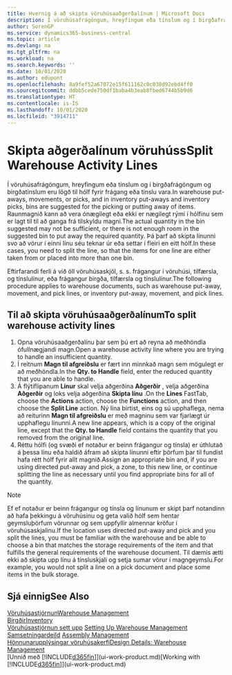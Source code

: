 ```yaml
---
title: Hvernig á að skipta vöruhúsaaðgerðalínum | Microsoft Docs
description: Í vöruhúsafrágöngum, hreyfingum eða tínslum og í birgðafrágöngum og birgðatínslum eru lögð til hólf fyrir frágang eða tínslu vara. Raunmagnið kann að vera ónægilegt eða ekki er nægilegt rými í hólfinu sem er lagt til til að ganga frá tilskyldu magni. Þá þarf að skipta línunni svo að vörur í einni línu séu teknar úr eða settar í fleiri en eitt hólf.
author: SorenGP
ms.service: dynamics365-business-central
ms.topic: article
ms.devlang: na
ms.tgt_pltfrm: na
ms.workload: na
ms.search.keywords: ''
ms.date: 10/01/2020
ms.author: edupont
ms.openlocfilehash: 8a9fef52a67072e15f611162c0c038d92ebd4ff0
ms.sourcegitcommit: ddbb5cede750df1baba4b3eab8fbed6744b5b9d6
ms.translationtype: HT
ms.contentlocale: is-IS
ms.lasthandoff: 10/01/2020
ms.locfileid: "3914711"
---
```

# <a name="split-warehouse-activity-lines"></a><span data-ttu-id="c0116-105">Skipta aðgerðalínum vöruhúss</span><span class="sxs-lookup"><span data-stu-id="c0116-105">Split Warehouse Activity Lines</span></span>
<span data-ttu-id="c0116-106">Í vöruhúsafrágöngum, hreyfingum eða tínslum og í birgðafrágöngum og birgðatínslum eru lögð til hólf fyrir frágang eða tínslu vara.</span><span class="sxs-lookup"><span data-stu-id="c0116-106">In warehouse put-aways, movements, or picks, and in inventory put-aways and inventory picks, bins are suggested for the picking or putting away of items.</span></span> <span data-ttu-id="c0116-107">Raunmagnið kann að vera ónægilegt eða ekki er nægilegt rými í hólfinu sem er lagt til til að ganga frá tilskyldu magni.</span><span class="sxs-lookup"><span data-stu-id="c0116-107">The actual quantity in the bin suggested may not be sufficient, or there is not enough room in the suggested bin to put away the required quantity.</span></span> <span data-ttu-id="c0116-108">Þá þarf að skipta línunni svo að vörur í einni línu séu teknar úr eða settar í fleiri en eitt hólf.</span><span class="sxs-lookup"><span data-stu-id="c0116-108">In these cases, you need to split the line, so that the items for one line are either taken from or placed into more than one bin.</span></span>  

<span data-ttu-id="c0116-109">Eftirfarandi ferli á við öll vöruhúsaskjöl, s. s. frágangur í vöruhúsi, tilfærsla, og tínslulínur, eða frágangur birgða, tilfærsla og tínslulínur.</span><span class="sxs-lookup"><span data-stu-id="c0116-109">The following procedure applies to warehouse documents, such as warehouse put-away, movement, and pick lines, or inventory put-away, movement, and pick lines.</span></span>  

## <a name="to-split-warehouse-activity-lines"></a><span data-ttu-id="c0116-110">Til að skipta vöruhúsaaðgerðalínum</span><span class="sxs-lookup"><span data-stu-id="c0116-110">To split warehouse activity lines</span></span>  
1.  <span data-ttu-id="c0116-111">Opna vöruhúsaaðgerðalínu þar sem þú ert að reyna að meðhöndla ófullnægjandi magn.</span><span class="sxs-lookup"><span data-stu-id="c0116-111">Open a warehouse activity line where you are trying to handle an insufficient quantity.</span></span>  
2.  <span data-ttu-id="c0116-112">Í reitnum **Magn til afgreiðslu** er fært inn minnkað magn sem mögulegt er að meðhöndla.</span><span class="sxs-lookup"><span data-stu-id="c0116-112">In the **Qty. to Handle** field, enter the reduced quantity that you are able to handle.</span></span>  
3.  <span data-ttu-id="c0116-113">Á flýtiflipanum **Línur** skal velja aðgerðina **Aðgerðir** , velja aðgerðina **Aðgerðir** og loks velja aðgerðina **Skipta línu** .</span><span class="sxs-lookup"><span data-stu-id="c0116-113">On the **Lines** FastTab, choose the **Actions** action, choose the **Functions** action, and then choose the **Split Line** action.</span></span> <span data-ttu-id="c0116-114">Ný lína birtist, eins og sú upphaflega, nema að reiturinn **Magn til afgreiðslu** er með magninu sem var fjarlægt úr upphaflegu línunni.</span><span class="sxs-lookup"><span data-stu-id="c0116-114">A new line appears, which is a copy of the original line, except that the **Qty. to Handle** field contains the quantity that you removed from the original line.</span></span>  
4.  <span data-ttu-id="c0116-115">Réttu hólfi (og svæði ef notaður er beinn frágangur og tínsla) er úthlutað á þessa línu eða haldið áfram að skipta línunni eftir þörfum þar til fundist hafa rétt hólf fyrir allt magnið.</span><span class="sxs-lookup"><span data-stu-id="c0116-115">Assign an appropriate bin and, if you are using directed put-away and pick, a zone, to this new line, or continue splitting the line as necessary until you find appropriate bins for all of the quantity.</span></span>  

> [!NOTE]  
>  <span data-ttu-id="c0116-116">Ef ef notaður er beinn frágangur og tínsla og línunum er skipt þarf notandinn að hafa þekkingu á vöruhúsinu og geta valið hólf sem hentar geymsluþörfum vörunnar og sem uppfyllir almennar kröfur í vöruhúsaskjalinu.</span><span class="sxs-lookup"><span data-stu-id="c0116-116">If the location uses directed put-away and pick and you split the lines, you must be familiar with the warehouse and be able to choose a bin that matches the storage requirements of the item and that fulfills the general requirements of the warehouse document.</span></span> <span data-ttu-id="c0116-117">Til dæmis ætti ekki að skipta upp línu á tínsluskjali og setja sumar vörur í magngeymslu.</span><span class="sxs-lookup"><span data-stu-id="c0116-117">For example, you would not split a line on a pick document and place some items in the bulk storage.</span></span>  

## <a name="see-also"></a><span data-ttu-id="c0116-118">Sjá einnig</span><span class="sxs-lookup"><span data-stu-id="c0116-118">See Also</span></span>  
[<span data-ttu-id="c0116-119">Vöruhúsastjórnun</span><span class="sxs-lookup"><span data-stu-id="c0116-119">Warehouse Management</span></span>](warehouse-manage-warehouse.md)  
[<span data-ttu-id="c0116-120">Birgðir</span><span class="sxs-lookup"><span data-stu-id="c0116-120">Inventory</span></span>](inventory-manage-inventory.md)  
<span data-ttu-id="c0116-121">[Vöruhúsastjórnun sett upp](warehouse-setup-warehouse.md)   </span><span class="sxs-lookup"><span data-stu-id="c0116-121">[Setting Up Warehouse Management](warehouse-setup-warehouse.md)   </span></span>  
<span data-ttu-id="c0116-122">[Samsetningardeild](assembly-assemble-items.md)  </span><span class="sxs-lookup"><span data-stu-id="c0116-122">[Assembly Management](assembly-assemble-items.md)  </span></span>  
[<span data-ttu-id="c0116-123">Hönnunarupplýsingar vöruhúsakerfi</span><span class="sxs-lookup"><span data-stu-id="c0116-123">Design Details: Warehouse Management</span></span>](design-details-warehouse-management.md)  
<span data-ttu-id="c0116-124">[Unnið með [!INCLUDE[d365fin](includes/d365fin_md.md)]](ui-work-product.md)</span><span class="sxs-lookup"><span data-stu-id="c0116-124">[Working with [!INCLUDE[d365fin](includes/d365fin_md.md)]](ui-work-product.md)</span></span>
